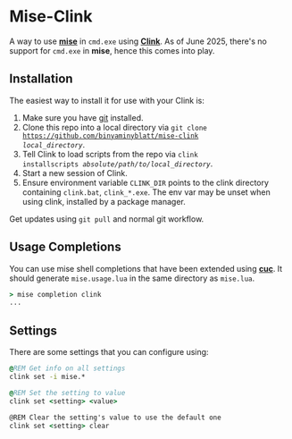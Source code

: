 # Mise-Clink

A way to use [**mise**](https://github.com/jdx/mise) in `cmd.exe` using [**Clink**](https://github.com/chrisant996/clink). As of June 2025, there's no support for `cmd.exe` in **mise**, hence this comes into play.

## Installation

The easiest way to install it for use with your Clink is:

1. Make sure you have [git](https://www.git-scm.com/downloads) installed.
2. Clone this repo into a local directory via <code>git clone https://github.com/binyaminyblatt/mise-clink <em>local_directory</em></code>.
3. Tell Clink to load scripts from the repo via <code>clink installscripts <em>absolute/path/to/local_directory</em></code>.
4. Start a new session of Clink.
5. Ensure environment variable `CLINK_DIR` points to the clink directory containing `clink.bat`, `clink_*.exe`. The env var may be unset when using clink, installed by a package manager.

Get updates using `git pull` and normal git workflow.

## Usage Completions

You can use mise shell completions that have been extended using [**cuc**](https://github.com/IMXEren/cuc). It should generate `mise.usage.lua` in the same directory as `mise.lua`.

```cmd
> mise completion clink
...
```

## Settings

There are some settings that you can configure using:

```cmd
@REM Get info on all settings
clink set -i mise.*

@REM Set the setting to value
clink set <setting> <value>

@REM Clear the setting's value to use the default one
clink set <setting> clear
```
